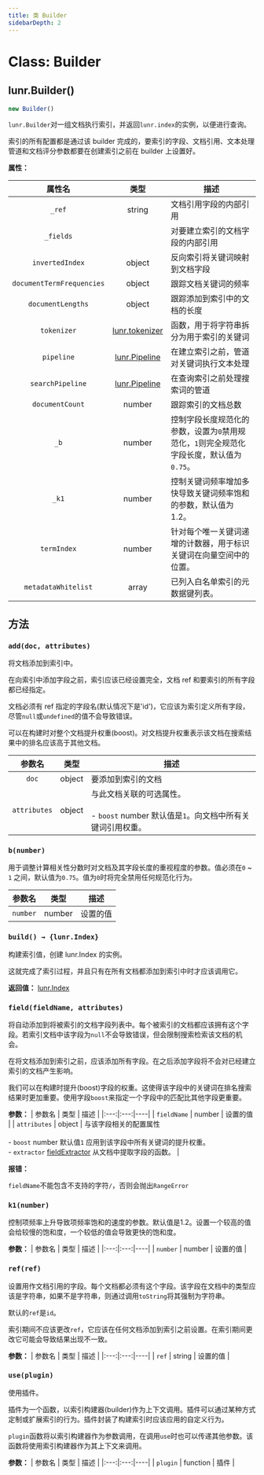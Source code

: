 ```yaml
---
title: 类 Builder
sidebarDepth: 2
---
```


# Class: Builder

## lunr.Builder()

```js
new Builder()
```

`lunr.Builder`对一组文档执行索引，并返回`lunr.index`的实例，以便进行查询。

索引的所有配置都是通过该 builder 完成的，要索引的字段、文档引用、文本处理管道和文档评分参数都要在创建索引之前在 builder 上设置好。

[lunr.tokenizer]:https://lunrjs.com/docs/lunr.html#.tokenizer
[lunr.Pipeline]:https://lunrjs.com/docs/lunr.Pipeline.html


**属性：**

| 属性名 | 类型 | 描述 |
|:---:|:---:|----|
| `_ref` | string | 文档引用字段的内部引用 |
| `_fields` || 对要建立索引的文档字段的内部引用 |
| `invertedIndex` | object | 反向索引将关键词映射到文档字段 |
| `documentTermFrequencies` | object | 跟踪文档关键词的频率 |
| `documentLengths` | object | 跟踪添加到索引中的文档的长度 |
| `tokenizer` | [lunr.tokenizer][lunr.tokenizer] | 函数，用于将字符串拆分为用于索引的关键词 |
| `pipeline` | [lunr.Pipeline][lunr.Pipeline] | 在建立索引之前，管道对关键词执行文本处理 |
| `searchPipeline` | [lunr.Pipeline][lunr.Pipeline] | 在查询索引之前处理搜索词的管道 |
| `documentCount` | number | 跟踪索引的文档总数 |
| `_b` | number | 控制字段长度规范化的参数，设置为`0`禁用规范化，`1`则完全规范化字段长度，默认值为`0.75`。 |
| `_k1` | number | 控制关键词频率增加多快导致关键词频率饱和的参数，默认值为1.2。 |
| `termIndex` | number | 针对每个唯一关键词递增的计数器，用于标识关键词在向量空间中的位置。 |
| `metadataWhitelist` | array | 已列入白名单索引的元数据键列表。 |

## 方法

### `add(doc, attributes)`

将文档添加到索引中。

在向索引中添加字段之前，索引应该已经设置完全，文档 ref 和要索引的所有字段都已经指定。

文档必须有 ref 指定的字段名(默认情况下是'id')，它应该为索引定义所有字段，尽管`null`或`undefined`的值不会导致错误。

可以在构建时对整个文档提升权重(boost)。对文档提升权重表示该文档在搜索结果中的排名应该高于其他文档。

| 参数名 | 类型 | 描述 |
|:---:|:---:|----|
| `doc` | object | 要添加到索引的文档 |
| `attributes` | object | 与此文档关联的可选属性。<br /><br />- `boost` number 默认值是`1`。向文档中所有关键词引用权重。|

### `b(number)`

用于调整计算相关性分数时对文档及其字段长度的重视程度的参数。值必须在`0` ~ `1` 之间，默认值为`0.75`。值为`0`时将完全禁用任何规范化行为。

| 参数名 | 类型 | 描述 |
|:---:|:---:|----|
| `number` | number | 设置的值 |

[lunr.Index]:https://lunrjs.com/docs/lunr.Index.html

### `build() → {lunr.Index}`

构建索引值，创建 lunr.Index 的实例。

这就完成了索引过程，并且只有在所有文档都添加到索引中时才应该调用它。

**返回值：** [lunr.Index][lunr.Index]

### `field(fieldName, attributes)`

将自动添加到将被索引的文档字段列表中。每个被索引的文档都应该拥有这个字段。若索引文档中该字段为`null`不会导致错误，但会限制搜索检索该文档的机会。

在将文档添加到索引之前，应该添加所有字段。在之后添加字段将不会对已经建立索引的文档产生影响。

我们可以在构建时提升(boost)字段的权重。这使得该字段中的关键词在排名搜索结果时更加重要。使用字段`boost`来指定一个字段中的匹配比其他字段更重要。

[fieldExtractor]:https://lunrjs.com/docs/global.html#fieldExtractor

**参数：**
| 参数名 | 类型 | 描述 |
|:---:|:---:|----|
| `fieldName` | number | 设置的值 |
| `attributes` | object | 与该字段相关的配置属性<br /><br />- `boost` number 默认值`1` 应用到该字段中所有关键词的提升权重。<br />- `extractor` [fieldExtractor][fieldExtractor] 从文档中提取字段的函数。 |

**报错：**

`fieldName`不能包含不支持的字符`/`，否则会抛出`RangeError`

### `k1(number)`

控制项频率上升导致项频率饱和的速度的参数。默认值是1.2。设置一个较高的值会给较慢的饱和度，一个较低的值会导致更快的饱和度。

**参数：**
| 参数名 | 类型 | 描述 |
|:---:|:---:|----|
| `number` | number | 设置的值 |

### `ref(ref)`

设置用作文档引用的字段。每个文档都必须有这个字段。该字段在文档中的类型应该是字符串，如果不是字符串，则通过调用`toString`将其强制为字符串。

默认的`ref`是`id`。

索引期间不应该更改`ref`，它应该在任何文档添加到索引之前设置。在索引期间更改它可能会导致结果出现不一致。

**参数：**
| 参数名 | 类型 | 描述 |
|:---:|:---:|----|
| `ref` | string | 设置的值 |


### `use(plugin)`

使用插件。

插件为一个函数，以索引构建器(builder)作为上下文调用。插件可以通过某种方式定制或扩展索引的行为。插件封装了构建索引时应该应用的自定义行为。

`plugin`函数将以索引构建器作为参数调用，在调用`use`时也可以传递其他参数。该函数将使用索引构建器作为其上下文来调用。


**参数：**
| 参数名 | 类型 | 描述 |
|:---:|:---:|----|
| `plugin` | function | 插件 |
